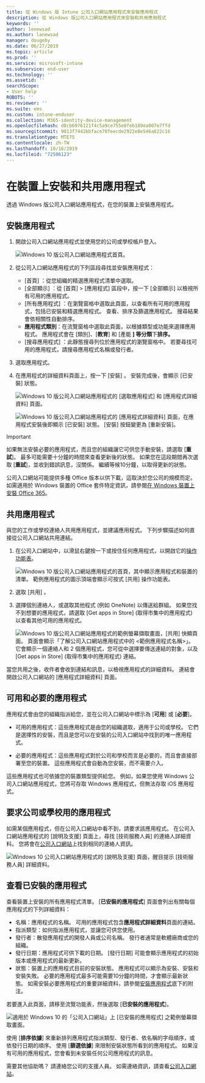 ```yaml
---
title: 從 Windows 版 Intune 公司入口網站應用程式來安裝應用程式
description: 從 Windows 版公司入口網站應用程式來安裝和共用應用程式
keywords: ''
author: lenewsad
ms.author: lanewsad
manager: dougeby
ms.date: 06/27/2019
ms.topic: article
ms.prod: ''
ms.service: microsoft-intune
ms.subservice: end-user
ms.technology: ''
ms.assetid: ''
searchScope:
- User help
ROBOTS: ''
ms.reviewer: ''
ms.suite: ems
ms.custom: intune-enduser
ms.collection: M365-identity-device-management
ms.openlocfilehash: d8cb6976121f4c5a9ce755e8feb189ea007e7ffd
ms.sourcegitcommit: 9013f7442bbface78feecde2922e8e546a622c16
ms.translationtype: MTE75
ms.contentlocale: zh-TW
ms.lasthandoff: 10/16/2019
ms.locfileid: "72506123"
---
```

# <a name="install-and-share-apps-on-your-device"></a>在裝置上安裝和共用應用程式

透過 Windows 版公司入口網站應用程式，在您的裝置上安裝應用程式。

## <a name="install-apps"></a>安裝應用程式

1. 開啟公司入口網站應用程式並使用您的公司或學校帳戶登入。  

    ![Windows 10 版公司入口網站應用程式首頁。](./media/RS1_AppDetailsPage_Installed_03.png)
2. 從公司入口網站應用程式的下列區段尋找並安裝應用程式：  

    * [首頁]  ：從您組織的精選應用程式清單中選取。  
    * [全部顯示]  ：從 [首頁]   > [應用程式]  區段中，按一下 [全部顯示]  以檢視所有可用的應用程式。  
    * [所有應用程式]  ：在瀏覽窗格中選取此頁面，以查看所有可用的應用程式，包括已安裝和精選應用程式。 查看、排序及篩選應用程式。 搜尋結果會依相關性自動排序。  
    * **應用程式類別**：在流覽窗格中選取此頁面，以根據類型或功能來選擇應用程式。 應用程式會在 [類別]、[**教育**] 和 [產能 **] 等分類**下**排序。**  
    * [搜尋應用程式]  ：此靜態搜尋列位於應用程式的瀏覽窗格中。  若要尋找可用的應用程式，請搜尋應用程式名稱或發行者。  

3. 選取應用程式。   
4. 在應用程式的詳細資料頁面上，按一下 [安裝]  。 安裝完成後，會顯示 [已安裝]  狀態。  

    ![Windows 10 版公司入口網站應用程式的 [選取應用程式] 和 [應用程式詳細資料] 頁面。](./media/RS1_AppDetailsPage_Installed_02.png)  
    
    ![Windows 10 版公司入口網站應用程式的 [應用程式詳細資料] 頁面，在應用程式安裝後即顯示 [已安裝] 狀態。 [安裝] 按鈕變更為 [重新安裝]。](./media/RS1_AppDetailsPage_Installed_01.png)    

> [!IMPORTANT]
> 如果無法安裝必要的應用程式，而且您的組織讓它可供您手動安裝，請選取 [**重試**]。 最多可能需要十分鐘的時間來查看更新後的狀態。 如果您在這段期間再次選取 [**重試**]，並收到錯誤訊息，沒關係。 繼續等候10分鐘，以取得更新的狀態。   

公司入口網站可能提供多種 Office 版本以供下載，這取決於您公司的規模而定。 如需適用於 Windows 裝置的 Office 套件特定資訊，請參閱[在 Windows 裝置上安裝 Office 365](./install-office-windows.md)。

## <a name="share-apps"></a>共用應用程式  
與您的工作或學校連絡人共用應用程式，並建議應用程式。 下列步驟描述如何直接從公司入口網站共用連結。

1. 在公司入口網站中，以滑鼠右鍵按一下或按住任何應用程式，以開啟它的[操作功能表](https://docs.microsoft.com//windows/uwp/design/controls-and-patterns/menus)。  

    ![Windows 10 版公司入口網站應用程式的首頁，其中顯示應用程式和裝置的清單。 範例應用程式的圖示頂端會顯示可按式 [共用] 操作功能表。 ](./media/1808_ShareContext_CP_Windows.png)  

2. 選取 [共用]  。
3. 選擇個別連絡人，或選取其他程式 (例如 OneNote) 以傳送給群組。 如果您找不到想要的應用程式，請選取 [Get apps in Store] \(取得市集中的應用程式\)  以查看其他可用的應用程式。  

    ![Windows 10 版公司入口網站應用程式的範例螢幕擷取畫面，[共用] 快顯頁面。 頁面會顯示「了解公司入口網站應用程式中的 <範例應用程式名稱>」。 它會顯示一個連絡人和 2 個應用程式，您可從中選擇要傳送連結的對象，以及 [Get apps in Store] \(取得市集中的應用程式\) 連結。 ](./media/1808_ShareApps_CP_Windows.png) 

當您共用之後，收件者會收到連結和訊息，以檢視應用程式的詳細資料。 連結會開啟公司入口網站的 [應用程式詳細資料]  頁面。 

## <a name="available-and-required-apps"></a>可用和必要的應用程式
應用程式會由您的組織指派給您，並在公司入口網站中標示為 [**可用**] 或 [**必要**]。 

* 可用的應用程式：這些應用程式是由您的組織選取，適用于公司或學校。 它們是選擇性的安裝，而且是您可以在安裝的公司入口網站中找到的唯一應用程式。 

* 必要的應用程式：這些應用程式對於公司和學校而言是必要的，而且會直接部署至您的裝置。 這些應用程式會自動為您安裝，而不需要介入。 

這些應用程式也可依據您的裝置類型提供給您。 例如，如果您使用 Windows 公司入口網站應用程式，您將可存取 Windows 應用程式，但無法存取 iOS 應用程式。

## <a name="request-an-app-for-work-or-school"></a>要求公司或學校用的應用程式  
如需某個應用程式，但在公司入口網站中看不到，請要求該應用程式。 在公司入口網站應用程式的 [說明及支援] 頁面上，尋找 [技術服務人員]  的連絡人詳細資料。 您將會在[公司入口網站](https://go.microsoft.com/fwlink/?linkid=2010980)上找到相同的連絡人資訊。    

  ![Windows 10 公司入口網站應用程式的 [說明及支援] 頁面，醒目提示 [技術服務人員] 詳細資料。 ](./media/1812_UCP_Help_Support_helpdesk.png)  

## <a name="view-installed-apps"></a>查看已安裝的應用程式  
查看裝置上安裝的所有應用程式清單。 [**已安裝的應用程式**] 頁面會列出有關每個應用程式的下列詳細資料：

* 名稱：應用程式的名稱。 可用的應用程式包含**應用程式詳細資料**頁面的連結。
* 指派類型：如何指派應用程式，並讓您可供您使用。 
* 發行者：散發應用程式的開發人員或公司名稱。 發行者通常是軟體廠商或您的組織。  
* 發行日期：應用程式可供下載的日期。 [發行日期] 可能會顯示應用程式的初始版本或應用程式的最新更新。
* 狀態：裝置上的應用程式目前的安裝狀態。 應用程式可以顯示為安裝、安裝和安裝失敗。 必要的應用程式最多可能需要10分鐘的時間，才會顯示最新狀態。 如需安裝必要應用程式的重要詳細資料，請參閱[安裝應用程式](#install-apps)底下的附注。 

若要進入此頁面，請移至流覽功能表，然後選取 [**已安裝的應用程式**]。 

  ![適用於 Windows 10 的「公司入口網站」上 [已安裝的應用程式] 之範例螢幕擷取畫面。 ](./media/installed-apps-cp-1906.png)  


使用 [**排序依據**] 來重新排列應用程式指派類型、發行者、依名稱的字母順序，或依發行日期的順序。 使用 [**篩選依據**] 來限制安裝狀態所看到的應用程式。  如果沒有可用的應用程式，您會看到未安裝任何公司應用程式的訊息。  

需要其他協助嗎？ 請連絡您公司的支援人員。 如需連絡資訊，請查看[公司入口網站](https://go.microsoft.com/fwlink/?linkid=2010980)。  
